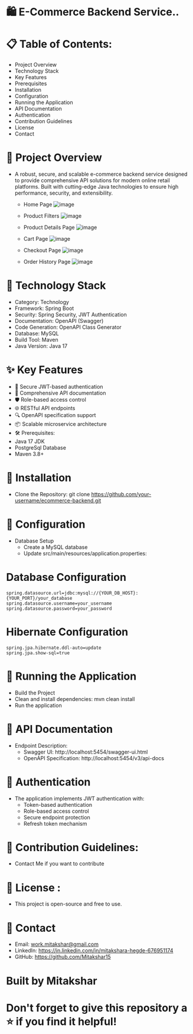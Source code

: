 # 🛍️ E-Commerce Backend Service..

# 📋 Table of Contents:
 * Project Overview
* Technology Stack
* Key Features
* Prerequisites
* Installation
* Configuration
* Running the Application
* API Documentation
* Authentication
* Contribution Guidelines
* License
* Contact

# 🌟 Project Overview
* A robust, secure, and scalable e-commerce backend service designed to provide comprehensive API solutions for modern online retail platforms. Built with cutting-edge Java technologies to ensure high performance, security, and extensibility.
   * Home Page
     ![image](https://github.com/user-attachments/assets/63e4ddbb-e430-4d75-9847-8cf45693cc0f)

   * Product Filters
     ![image](https://github.com/user-attachments/assets/cd55ec1e-93ce-409a-90df-238f146790ac)

   * Product Details Page
     ![image](https://github.com/user-attachments/assets/f47f0fc6-335a-4c9e-a0b7-439b507203df)

   * Cart Page
     ![image](https://github.com/user-attachments/assets/f6594388-7909-477e-b5ba-22364828f99b)

   * Checkout Page
     ![image](https://github.com/user-attachments/assets/6e5bee31-9feb-4734-ad55-84ea81017fa8)

   * Order History Page
     ![image](https://github.com/user-attachments/assets/6136ae32-304d-4b46-9dde-b10aefed7f2e)


  



# 🚀 Technology Stack
* Category:	Technology
* Framework:	Spring Boot
* Security:	Spring Security, JWT Authentication
* Documentation:	OpenAPI (Swagger)
* Code Generation:	OpenAPI Class Generator
* Database:	MySQL
* Build Tool:	Maven
* Java Version:	Java 17

# ✨ Key Features
* 🔐 Secure JWT-based authentication
* 📄 Comprehensive API documentation
* 🛡️ Role-based access control
* 🌐 RESTful API endpoints
* 🔍 OpenAPI specification support
* 📦 Scalable microservice architecture
* 🛠️ Prerequisites:
* Java 17 JDK
* PostgreSql Database
* Maven 3.8+


# 🔧 Installation
* Clone the Repository: git clone https://github.com/your-username/ecommerce-backend.git

# 📝 Configuration
* Database Setup
   * Create a MySQL database
   * Update src/main/resources/application.properties:

# Database Configuration
    spring.datasource.url=jdbc:mysql://{YOUR_DB_HOST}:{YOUR_PORT}/your_database
    spring.datasource.username=your_username
    spring.datasource.password=your_password

# Hibernate Configuration
    spring.jpa.hibernate.ddl-auto=update
    spring.jpa.show-sql=true

# 🚀 Running the Application
* Build the Project
* Clean and install dependencies: mvn clean install
* Run the application

# 📖 API Documentation
* Endpoint Description:
  * Swagger UI:	http://localhost:5454/swagger-ui.html
  * OpenAPI Specification:	http://localhost:5454/v3/api-docs

# 🔐 Authentication
* The application implements JWT authentication with:
  * Token-based authentication
  * Role-based access control
  * Secure endpoint protection
  * Refresh token mechanism

# 🤝 Contribution Guidelines: 
* Contact Me if you want to contribute

# 📄 License : 
* This project is open-source and free to use.

# 👤 Contact
* Email: work.mitakshar@gmail.com
* LinkedIn: https://in.linkedin.com/in/mitakshara-hegde-676951174
* GitHub: https://github.com/Mitakshar15

# Built by Mitakshar

# Don't forget to give this repository a ⭐ if you find it helpful!
